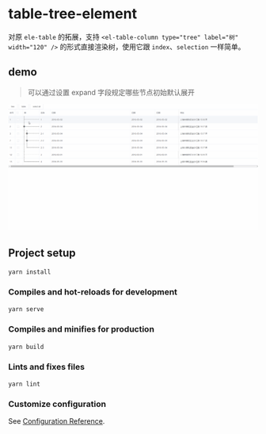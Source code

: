 # table-tree-element

对原 `ele-table` 的拓展，支持 `<el-table-column type="tree" label="树" width="120" />` 的形式直接渲染树，使用它跟 `index`、`selection` 一样简单。

## demo

> 可以通过设置 expand 字段规定哪些节点初始默认展开

![demo](./src/assets/demo.gif)

## Project setup

```
yarn install
```

### Compiles and hot-reloads for development
```
yarn serve
```

### Compiles and minifies for production
```
yarn build
```

### Lints and fixes files
```
yarn lint
```

### Customize configuration
See [Configuration Reference](https://cli.vuejs.org/config/).
